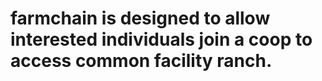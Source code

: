 # farmchain is designed to allow interested individuals join a coop to access common facility ranch.

